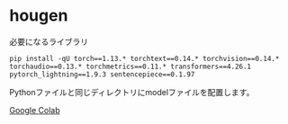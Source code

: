 # hougen
必要になるライブラリ

```
pip install -qU torch==1.13.* torchtext==0.14.* torchvision==0.14.* torchaudio==0.13.* torchmetrics==0.11.* transformers==4.26.1 pytorch_lightning==1.9.3 sentencepiece==0.1.97
```

Pythonファイルと同じディレクトリにmodelファイルを配置します。

[Google Colab](https://drive.google.com/drive/folders/17x8UWojVc14KituldRJ9rckg7pGDwERm?usp=share_link)
